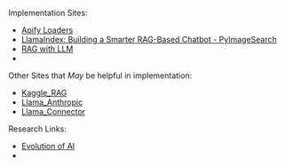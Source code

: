 Implementation Sites:
* [Apify Loaders](https://llamahub.ai/l/readers/llama-index-readers-apify)
* [LlamaIndex: Building a Smarter RAG-Based Chatbot - PyImageSearch](https://pyimagesearch.com/2024/09/02/llamaindex-building-a-smarter-rag-based-chatbot/)
* [RAG with LLM](https://medium.com/towards-data-science/genai-with-python-rag-with-llm-complete-tutorial-c276dda6707b)
* 

Other Sites that _May_ be helpful in implementation:
* [Kaggle_RAG](https://www.kaggle.com/code/markishere/day-2-document-q-a-with-rag)
* [Llama_Anthropic](https://llamahub.ai/l/llms/llama-index-llms-anthropic?from=llms)
* [Llama_Connector](https://docs.llamaindex.ai/en/stable/module_guides/loading/connector/)



Research Links:
* [Evolution of AI](https://www.justthink.ai/blog/the-evolution-and-history-of-ai-chatbots)
* 
